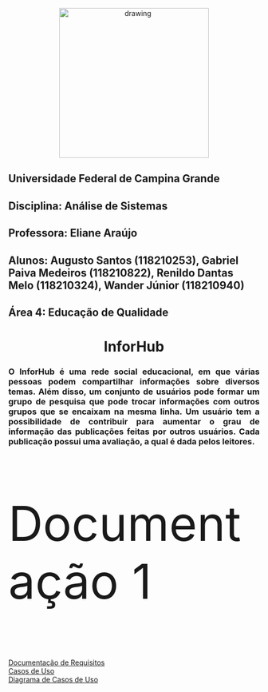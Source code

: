<p align="center">
  <img align="center" src="https://upload.wikimedia.org/wikipedia/commons/thumb/5/5d/UfcgBrasao.jpg/1200px-UfcgBrasao.jpg" alt="drawing" height=300 width=300/>
</p>

## Universidade Federal de Campina Grande
## Disciplina: Análise de Sistemas
## Professora: Eliane Araújo
## Alunos: Augusto Santos (118210253), Gabriel Paiva Medeiros (118210822), Renildo Dantas Melo (118210324), Wander Júnior (118210940)
## Área 4: Educação de Qualidade

<h1 align="center" >InforHub</h1>

<h3 align="justify"> O InforHub é uma rede social educacional, em que várias pessoas podem compartilhar informações sobre diversos temas. Além disso, um conjunto de usuários pode formar um grupo de pesquisa que pode trocar informações com outros grupos que se encaixam na mesma linha. Um usuário tem a possibilidade de contribuir para aumentar o grau de informação das publicações feitas por outros usuários. Cada publicação possui uma avaliação, a qual é dada pelos leitores. </h3>


<p style="font-size:10vw">Documentação 1</p>
<a href="https://renildod7.github.io/ProjetoAS-2020.2/Documenta%C3%A7%C3%A3o%20de%20Requisitos.pdf">Documentação de Requisitos</a><br>
<a href="https://renildod7.github.io/ProjetoAS-2020.2/Casos%20de%20Uso.pdf">Casos de Uso</a><br>
<a href="https://renildod7.github.io/ProjetoAS-2020.2/Diagrama%20de%20Casos%20de%20Uso.pdf">Diagrama de Casos de Uso</a><br>
